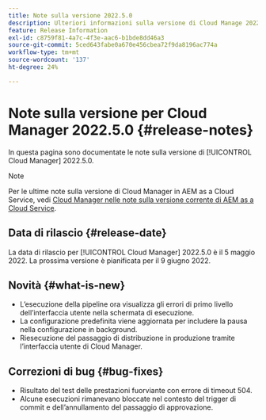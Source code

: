 ```yaml
---
title: Note sulla versione 2022.5.0
description: Ulteriori informazioni sulla versione di Cloud Manage 2022.5.0.
feature: Release Information
exl-id: c8759f81-4a7c-4f3e-aac6-b1bde8dd46a3
source-git-commit: 5ced643fabe0a670e456cbea72f9da8196ac774a
workflow-type: tm+mt
source-wordcount: '137'
ht-degree: 24%

---
```


# Note sulla versione per Cloud Manager 2022.5.0 {#release-notes}

In questa pagina sono documentate le note sulla versione di [!UICONTROL Cloud Manager] 2022.5.0.

>[!NOTE]
>
>Per le ultime note sulla versione di Cloud Manager in AEM as a Cloud Service, vedi [Cloud Manager nelle note sulla versione corrente di AEM as a Cloud Service](https://experienceleague.adobe.com/en/docs/experience-manager-cloud-service/content/release-notes/cloud-manager/current).

## Data di rilascio {#release-date}

La data di rilascio per [!UICONTROL Cloud Manager] 2022.5.0 è il 5 maggio 2022. La prossima versione è pianificata per il 9 giugno 2022.

## Novità {#what-is-new}

* L’esecuzione della pipeline ora visualizza gli errori di primo livello dell’interfaccia utente nella schermata di esecuzione.
* La configurazione predefinita viene aggiornata per includere la pausa nella configurazione in background.
* Riesecuzione del passaggio di distribuzione in produzione tramite l’interfaccia utente di Cloud Manager.

## Correzioni di bug {#bug-fixes}

* Risultato del test delle prestazioni fuorviante con errore di timeout 504.
* Alcune esecuzioni rimanevano bloccate nel contesto del trigger di commit e dell’annullamento del passaggio di approvazione.
